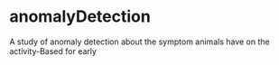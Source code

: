 # anomalyDetection
A study of anomaly detection about the symptom animals have on the activity-Based for early
